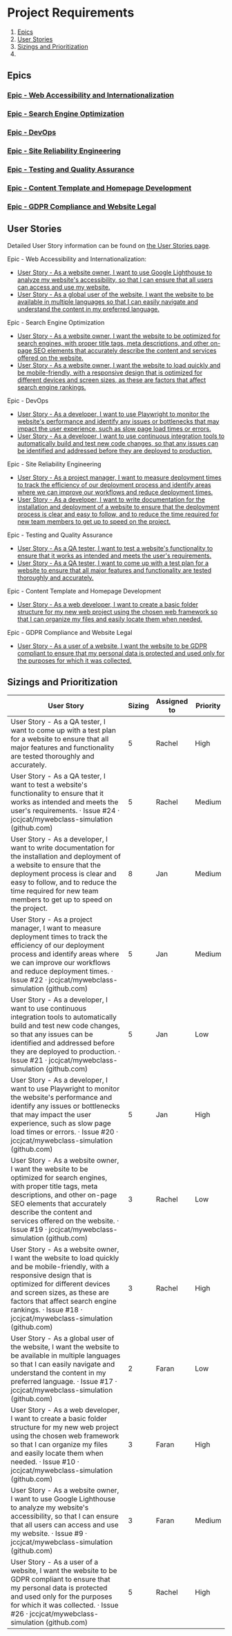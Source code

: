 # Project Requirements
1. [Epics](#epics)
2. [User Stories](#user-stories)
3. [Sizings and Prioritization](#sizings-and-prioritization)
4. []()

## Epics
### [Epic - Web Accessibility and Internationalization](https://github.com/jccjcat/mywebclass-simulation/issues/2)
### [Epic - Search Engine Optimization](https://github.com/jccjcat/mywebclass-simulation/issues/3)
### [Epic - DevOps](https://github.com/jccjcat/mywebclass-simulation/issues/4)
### [Epic - Site Reliability Engineering](https://github.com/jccjcat/mywebclass-simulation/issues/5)
### [Epic - Testing and Quality Assurance](https://github.com/jccjcat/mywebclass-simulation/issues/6)
### [Epic - Content Template and Homepage Development](https://github.com/jccjcat/mywebclass-simulation/issues/7)
### [Epic - GDPR Compliance and Website Legal ](https://github.com/jccjcat/mywebclass-simulation/issues/8)
## User Stories

Detailed User Story information can be found on [the User Stories page](user-stories.md).

Epic - Web Accessibility and Internationalization:
- [User Story - As a website owner, I want to use Google Lighthouse to analyze my website's accessibility, so that I can ensure that all users can access and use my website.](https://github.com/jccjcat/mywebclass-simulation/issues/9)
- [User Story - As a global user of the website, I want the website to be available in multiple languages so that I can easily navigate and understand the content in my preferred language.](https://github.com/jccjcat/mywebclass-simulation/issues/17)

Epic - Search Engine Optimization
- [User Story - As a website owner, I want the website to be optimized for search engines, with proper title tags, meta descriptions, and other on-page SEO elements that accurately describe the content and services offered on the website.](https://github.com/jccjcat/mywebclass-simulation/issues/19)
- [User Story - As a website owner, I want the website to load quickly and be mobile-friendly, with a responsive design that is optimized for different devices and screen sizes, as these are factors that affect search engine rankings.](https://github.com/jccjcat/mywebclass-simulation/issues/18)

Epic - DevOps
- [User Story - As a developer, I want to use Playwright to monitor the website's performance and identify any issues or bottlenecks that may impact the user experience, such as slow page load times or errors.](https://github.com/jccjcat/mywebclass-simulation/issues/20)
- [User Story - As a developer, I want to use continuous integration tools to automatically build and test new code changes, so that any issues can be identified and addressed before they are deployed to production. ](https://github.com/jccjcat/mywebclass-simulation/issues/21)

Epic - Site Reliability Engineering
- [User Story - As a project manager, I want to measure deployment times to track the efficiency of our deployment process and identify areas where we can improve our workflows and reduce deployment times.](https://github.com/jccjcat/mywebclass-simulation/issues/22)
- [User Story - As a developer, I want to write documentation for the installation and deployment of a website to ensure that the deployment process is clear and easy to follow, and to reduce the time required for new team members to get up to speed on the project.](https://github.com/jccjcat/mywebclass-simulation/issues/23)

Epic - Testing and Quality Assurance
- [User Story - As a QA tester, I want to test a website's functionality to ensure that it works as intended and meets the user's requirements. ](https://github.com/jccjcat/mywebclass-simulation/issues/24)
- [User Story - As a QA tester, I want to come up with a test plan for a website to ensure that all major features and functionality are tested thoroughly and accurately.](https://github.com/jccjcat/mywebclass-simulation/issues/25)

Epic - Content Template and Homepage Development
- [User Story - As a web developer, I want to create a basic folder structure for my new web project using the chosen web framework so that I can organize my files and easily locate them when needed.](https://github.com/jccjcat/mywebclass-simulation/issues/10)

Epic - GDPR Compliance and Website Legal 
- [User Story - As a user of a website, I want the website to be GDPR compliant to ensure that my personal data is protected and used only for the purposes for which it was collected. ](https://github.com/jccjcat/mywebclass-simulation/issues/26)

## Sizings and Prioritization
| User Story | Sizing | Assigned to | Priority |
| ----------- | ----------- | ----------- | ----------- |
|User Story - As a QA tester, I want to come up with a test plan for a website to ensure that all major features and functionality are tested thoroughly and accurately. | 5 | Rachel | High |
|User Story - As a QA tester, I want to test a website's functionality to ensure that it works as intended and meets the user's requirements. · Issue #24 · jccjcat/mywebclass-simulation (github.com)|	5	|Rachel	|Medium|
|User Story - As a developer, I want to write documentation for the installation and deployment of a website to ensure that the deployment process is clear and easy to follow, and to reduce the time required for new team members to get up to speed on the project. | 8 | Jan | Medium |
|User Story - As a project manager, I want to measure deployment times to track the efficiency of our deployment process and identify areas where we can improve our workflows and reduce deployment times. · Issue #22 · jccjcat/mywebclass-simulation (github.com)|	5|	Jan	|Medium|
|User Story - As a developer, I want to use continuous integration tools to automatically build and test new code changes, so that any issues can be identified and addressed before they are deployed to production. · Issue #21 · jccjcat/mywebclass-simulation (github.com)|	5|	Jan	|Low|
|User Story - As a developer, I want to use Playwright to monitor the website's performance and identify any issues or bottlenecks that may impact the user experience, such as slow page load times or errors. · Issue #20 · jccjcat/mywebclass-simulation (github.com)|	5|	Jan	|High|
|User Story - As a website owner, I want the website to be optimized for search engines, with proper title tags, meta descriptions, and other on-page SEO elements that accurately describe the content and services offered on the website. · Issue #19 · jccjcat/mywebclass-simulation (github.com)|	3|	Rachel	|Low|
|User Story - As a website owner, I want the website to load quickly and be mobile-friendly, with a responsive design that is optimized for different devices and screen sizes, as these are factors that affect search engine rankings. · Issue #18 · jccjcat/mywebclass-simulation (github.com)|	3|	Rachel	|High|
|User Story - As a global user of the website, I want the website to be available in multiple languages so that I can easily navigate and understand the content in my preferred language. · Issue #17 · jccjcat/mywebclass-simulation (github.com)|	2	|Faran|	Low|
|User Story - As a web developer, I want to create a basic folder structure for my new web project using the chosen web framework so that I can organize my files and easily locate them when needed. · Issue #10 · jccjcat/mywebclass-simulation (github.com)|	3|	Faran	|High|
|User Story - As a website owner, I want to use Google Lighthouse to analyze my website's accessibility, so that I can ensure that all users can access and use my website. · Issue #9 · jccjcat/mywebclass-simulation (github.com)|	3|	Faran	|Medium|
|User Story - As a user of a website, I want the website to be GDPR compliant to ensure that my personal data is protected and used only for the purposes for which it was collected. · Issue #26 · jccjcat/mywebclass-simulation (github.com)|	5|	Rachel	|High|

